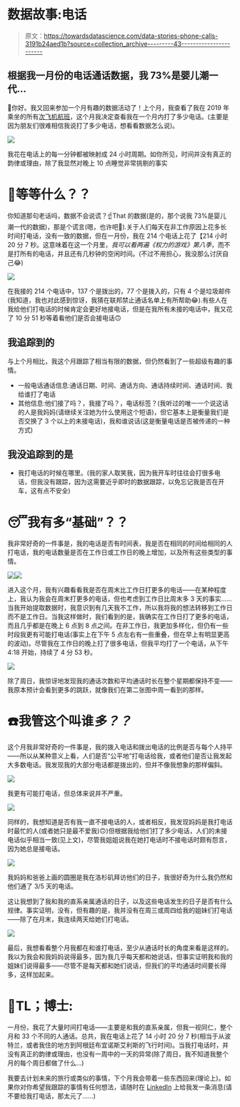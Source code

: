 # 数据故事:电话

> 原文：<https://towardsdatascience.com/data-stories-phone-calls-3191b24aed1b?source=collection_archive---------43----------------------->

## 根据我一月份的电话通话数据，我 73%是婴儿潮一代...

👋你好。我又回来参加一个月有趣的数据活动了！上个月，我查看了我在 2019 年乘坐的所有[次飞机航班](https://medium.com/@vtanna/data-stories-plane-flights-292b1cce38da?sk=c5cea0fafb33a89e921b4140888480ad)，这个月我决定查看我在一个月内打了多少电话。(主要是因为朋友们很难相信我说打了多少电话，想看看数据怎么说)。

![](img/281fdcbc7e32db718f54db47c314a6fe.png)

我花在电话上的每一分钟都被映射成 24 小时周期。如你所见，时间并没有真正的韵律或理由，除了我显然对晚上 10 点睡觉非常挑剔的事实

# 👴等等什么？？

你知道那句老话吗，数据不会说谎？☝️That 的数据(是的，那个说我 73%是婴儿潮一代的数据)，那是个谎言(嗯，也许吧🤔).关于人们每天在非工作原因上花多长时间打电话，没有一致的数据，但在一月份，我在 214 个电话上花了【214 小时 20 分 7 秒。这意味着在这一个月里，*我可以看两遍《权力的游戏》第八季*，而不是打所有的电话，并且还有几秒钟的空闲时间。(不过不用担心，我没那么讨厌自己😂)

![](img/455f6549de708e34675d7d2dd2ab3bee.png)

在我接的 214 个电话中，137 个是拨出的，77 个是拨入的，只有 4 个是垃圾邮件(我知道，我也对此感到惊讶，我猜在联邦禁止通话名单上有所帮助😂).有些人在我给他们打电话的时候肯定会更好地接电话，但是在我所有未接的电话中，我又花了 10 分 51 秒等着看他们是否会接电话🙃

## 我追踪到的

与上个月相比，我这个月跟踪了相当有限的数据，但仍然看到了一些超级有趣的事情。

*   一般电话通话信息:通话日期、时间、通话方向、通话持续时间、通话时间、我给谁打了电话
*   其他信息:他们接了吗？，我接了吗？，电话标签？(我听过的唯一一个说这话的人是我妈妈(请继续关注她为什么使用这个短语)，但它基本上是衡量我们是否交换了 3 个以上的未接电话)，我和谁说话(这是衡量电话是否被传递的一种方式)

## 我没追踪到的是

*   我打电话的时候在哪里。(我的家人取笑我，因为我开车时往往会打很多电话，但我没有跟踪，因为这需要近乎即时的数据跟踪，以免忘记我是否在开车，这有点不安全)

# 😴我有多“基础”？？

我非常好奇的一件事是，我的电话是否有时间表，我是否在相同的时间给相同的人打电话，我的电话数量是否在工作日或工作日的晚上增加，以及所有这些类型的事情。

![](img/3a6b19e85bd9410fafe2dc659aab70c2.png)![](img/b5fa9411517f58eabcea95842a49cf6b.png)

进入这个月，我有兴趣看看我是否在周末比工作日打更多的电话——在某种程度上，我认为我会在周末打更多的电话，但也考虑到工作日比周末多 3 天的事实……当我开始提取数据时，我意识到有几天我不工作，所以我将我的想法转移到工作日而不是工作日。当我这样做时，我们看到的是，我确实在工作日打了更多的电话，而且几乎都是在晚上 6 点到 8 点之间。在非工作日，我更加多样化，但仍有一些时段我更有可能打电话(事实上在下午 5 点左右有一些重叠，但在早上有明显更高的波动)。尽管我在工作日的晚上打了很多电话，但我平均打了一个电话，从下午 4:18 开始，持续了 4 分 53 秒。

![](img/558ea09cc1949abdebec55390558a2a8.png)

除了周日，我惊讶地发现我的通话次数和平均通话时长在整个星期都保持不变——我原本预计会看到更多的跳跃，就像我们在第二张图中周一看到的那样。

# ☎️我管这个叫谁*多？？*

这个月我非常好奇的一件事是，我的拨入电话和拨出电话的比例是否与每个人持平——所以从某种意义上看，人们是否“公平地”打电话给我，或者他们是否让我发起大多数电话。我发现我的大部分电话都是拨出的，但并不像我想象的那样偏斜。

![](img/0aca99b1e1c4c0ad6ed2ae5f400cad4a.png)

我更有可能打电话，但总体来说并不严重。

![](img/3045a3b09d43de6c5d2caaa1b14482b5.png)

同样的，我想知道是否有我一直不接电话的人，或者相反，我发现妈妈是我打电话时最忙的人(或者她只是最不爱我)🙃)但根据我给他们打了多少电话，人们的未接电话似乎相当一致(见上文)，尽管我姐姐说我在她打电话时不接电话时颇有怨言，因为她总是接电话。

![](img/fdbbc028588daeed74d6d1640d5e4a15.png)

我妈妈和爸爸上画的圆圈是我在洛杉矶拜访他们的日子，我很好奇为什么我仍然和他们通了 3/5 天的电话。

这让我想到了我和我的直系亲属通话的日子，以及这些电话发生的日子是否有什么规律。事实证明，没有，但有趣的是，我并没有在周三或周四给我的姐妹们打电话——除了在月末，我连续两天给她们打电话。

![](img/b9035a46926d7734ad98c39c5a5fa83d.png)

最后，我想看看整个月我都在和谁打电话，至少从通话时长的角度来看是这样的。我以为我会和我妈妈说得最多，因为我几乎每天都和她说话，但事实证明我和我的姐妹们说得最多——尽管不是每天都和她们说话，但我们的平均通话时间要长得多，这样加起来。

# 📵TL；博士:

一月份，我花了大量时间打电话——主要是和我的直系亲属，但我一视同仁，整个月和 33 个不同的人通话。总共，我在电话上花了 14 小时 20 分 7 秒(相当于从波特兰，或者我住的地方到阿根廷布宜诺斯艾利斯的飞行时间)。当我打电话时，并没有真正的韵律或理由，也没有一周中的一天的异常(除了周日，我不知道我整个月的每个周日都做了什么…)

我要去计划未来的旅行或类似的事情，下个月我会带着一些东西回来(理论上)。如果你对你希望我跟踪的事情有任何想法，请随时在 [LinkedIn](https://www.linkedin.com/in/tannav/) 上给我发一条消息(请不要给我打电话，那太元了……)